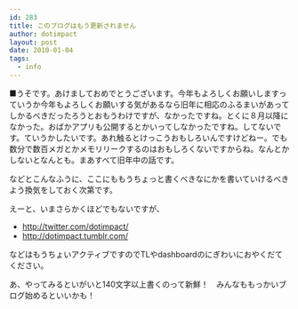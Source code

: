```yaml
---
id: 283
title: このブログはもう更新されません
author: dotimpact
layout: post
date: 2010-01-04
tags:
  - info
---
```

■うそです。あけましておめでとうございます。今年もよろしくお願いしますっていうか今年もよろしくお願いする気があるなら旧年に相応のふるまいがあってしかるべきだったろうとおもうわけですが、なかったですね。とくに８月以降になかった。おばかアプリも公開するとかいってしなかったですね。してないです。ていうかしたいです。あれ触るとけっこうおもしろいんですけどねー。でも数分で数百メガとかメモリリークするのはおもしろくないですからね。なんとかしないとなんとも。まあすべて旧年中の話です。

などとこんなふうに、ここにももうちょっと書くべきなにかを書いていけるべきよう換気をしておく次第です。

えーと、いまさらかくほどでもないですが、

  * <http://twitter.com/dotimpact/>
  * <http://dotimpact.tumblr.com/>

などはもうちょいアクティブですのでTLやdashboardのにぎわいにおやくだてください。

あ、やってみるといがいと140文字以上書くのって新鮮！　みんなももっかいブログ始めるといいかも！
